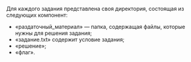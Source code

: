 Для каждого задания представлена своя директория, состоящая из следующих компонент:
- «раздаточный_материал» — папка, содержащая файлы, которые нужны для решения задания;
- «задание.txt» содержит условие задания;
- «решение»;
- «флаг».
